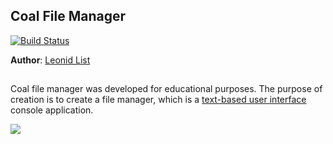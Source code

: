 ## **Coal File Manager** 
[![Build Status](https://travis-ci.com/leonidlist/Terminal-Emulator.svg?branch=master)](https://travis-ci.com/leonidlist/Terminal-Emulator)

**Author**: [Leonid List](https://t.me/leonidlist)
##
Coal file manager was developed for educational purposes. The purpose of creation is to create a file manager, which is a [text-based user interface](https://en.wikipedia.org/wiki/Text-based_user_interface) console application.

![](https://i.screenshot.net/eznkqfx)
